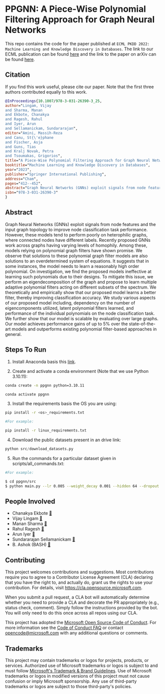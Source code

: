 # PPGNN: A Piece-Wise Polynomial Filtering Approach for Graph Neural Networks

This repo contains the code for the paper published at `ECML PKDD 2022: Machine
Learning and Knowledge Discovery in Databases`. The link to our ECML publication
can be found [here](https://link.springer.com/chapter/10.1007/978-3-031-26390-3_25)
and the link to the paper on arXiv can be found
[here](https://arxiv.org/abs/2112.03499).

## Citation

If you find this work useful, please cite our paper. Note that the first three authors contributed equally to this work.

```bibtex
@InProceedings{10.1007/978-3-031-26390-3_25,
author="Lingam, Vijay
and Sharma, Manan
and Ekbote, Chanakya
and Ragesh, Rahul
and Iyer, Arun
and Sellamanickam, Sundararajan",
editor="Amini, Massih-Reza
and Canu, St{\'e}phane
and Fischer, Asja
and Guns, Tias
and Kralj Novak, Petra
and Tsoumakas, Grigorios",
title="A Piece-Wise Polynomial Filtering Approach for Graph Neural Networks",
booktitle="Machine Learning and Knowledge Discovery in Databases",
year="2023",
publisher="Springer International Publishing",
address="Cham",
pages="412--452",
abstract="Graph Neural Networks (GNNs) exploit signals from node features and the input graph topology to improve node classification task performance. Recently proposed GNNs work across a variety of homophilic and heterophilic graphs. Among these, models relying on polynomial graph filters have shown promise. We observe that polynomial filter models need to learn a reasonably high degree polynomials without facing any over-smoothing effects. We find that existing methods, due to their designs, either have limited efficacy or can be enhanced further. We present a spectral method to learn a bank of filters using a piece-wise polynomial approach, where each filter acts on a different subsets of the eigen spectrum. The approach requires eigendecomposition only for a few eigenvalues at extremes (i.e., low and high ends of the spectrum) and offers flexibility to learn sharper and complex shaped frequency responses with low-degree polynomials. We theoretically and empirically show that our proposed model learns a better filter, thereby improving classification accuracy. Our model achieves performance gains of up to {\$}{\$}{\backslash}sim {\$}{\$}∼6{\%} over the state-of-the-art (SOTA) models while being only {\$}{\$}{\backslash}sim {\$}{\$}∼2x slower than the recent spectral approaches on graphs of sizes up to {\$}{\$}{\backslash}sim {\$}{\$}∼169K nodes.",
isbn="978-3-031-26390-3"
}
```

## Abstract

Graph Neural Networks (GNNs) exploit signals from node features and the input
graph topology to improve node classification task performance. However, these
models tend to perform poorly on heterophilic graphs, where connected nodes have
different labels. Recently proposed GNNs work across graphs having varying levels
of homophily. Among these, models relying on polynomial graph filters have shown
promise. We observe that solutions to these polynomial graph filter models are
also solutions to an overdetermined system of equations. It suggests that in
some instances, the model needs to learn a reasonably high order polynomial.
On investigation, we find the proposed models ineffective at learning such
polynomials due to their designs. To mitigate this issue, we perform an
eigendecomposition of the graph and propose to learn multiple adaptive
polynomial filters acting on different subsets of the spectrum. We theoretically
and empirically show that our proposed model learns a better filter, thereby
improving classification accuracy. We study various aspects of our proposed
model including, dependency on the number of eigencomponents utilized, latent
polynomial filters learned, and performance of the individual polynomials on
the node classification task. We further show that our model is scalable by
evaluating over large graphs. Our model achieves performance gains of up to 5%
over the state-of-the-art models and outperforms existing polynomial
filter-based approaches in general.


## Steps To Run

1. Install Anaconda basis this [link](https://www.anaconda.com).

2. Create and activate a conda environment (Note that we use Python 3.10.11):

```bash
conda create -n ppgnn python=3.10.11

conda activate ppgnn
```

3. Install the requirements basis the OS you are using:

```bash
pip install -r <os>_requirements.txt

#For example:

pip install -r linux_requirements.txt
```

4. Download the public datasets present in an drive link:

```python
python src/download_datasets.py
```

5. Run the commands for a particular dataset given in scripts/all_commands.txt:

```bash
#For example:

$ cd ppgnn/src
$ python main.py --lr 0.005 --weight_decay 0.001 --hidden 64 --dropout 0.5 --K 2 --dprate 0.5 --Init Random --dataset Cora --split 2 --beta 0.293714046388829 --total_buckets 4 --evd_dims 256 --net PPGNN
```

## People Involved

- Chanakya Ekbote [📧](mailto:chanakyekbote@gmail.com)
- Vijay Lingam [📧](mailto:vijaylingam0810@gmail.com)
- Manan Sharma [📧](mailto:manan2908@gmail.com)
- Rahul Ragesh [📧](mailto:rahulragesh@microsoft.com)
- Arun Iyer [📧](mailto:ariy@microsoft.com)
- Sundararajan Sellamanickam [📧](mailto:ssrajan@microsoft.com)
- B. Ashok (BASH) [📧](mailto:bash@microsoft.com)

## Contributing

This project welcomes contributions and suggestions.  Most contributions require you to agree to a
Contributor License Agreement (CLA) declaring that you have the right to, and actually do, grant us
the rights to use your contribution. For details, visit <https://cla.opensource.microsoft.com>.

When you submit a pull request, a CLA bot will automatically determine whether you need to provide
a CLA and decorate the PR appropriately (e.g., status check, comment). Simply follow the instructions
provided by the bot. You will only need to do this once across all repos using our CLA.

This project has adopted the [Microsoft Open Source Code of Conduct](https://opensource.microsoft.com/codeofconduct/).
For more information see the [Code of Conduct FAQ](https://opensource.microsoft.com/codeofconduct/faq/) or
contact [opencode@microsoft.com](mailto:opencode@microsoft.com) with any additional questions or comments.

## Trademarks

This project may contain trademarks or logos for projects, products, or services. Authorized use of Microsoft
trademarks or logos is subject to and must follow
[Microsoft's Trademark & Brand Guidelines](https://www.microsoft.com/en-us/legal/intellectualproperty/trademarks/usage/general).
Use of Microsoft trademarks or logos in modified versions of this project must not cause confusion or imply Microsoft sponsorship.
Any use of third-party trademarks or logos are subject to those third-party's policies.

